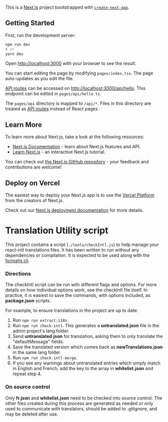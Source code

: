 This is a [Next.js](https://nextjs.org/) project bootstrapped with [`create-next-app`](https://github.com/vercel/next.js/tree/canary/packages/create-next-app).

## Getting Started

First, run the development server:

```bash
npm run dev
# or
yarn dev
```

Open [http://localhost:3000](http://localhost:3000) with your browser to see the result.

You can start editing the page by modifying `pages/index.tsx`. The page auto-updates as you edit the file.

[API routes](https://nextjs.org/docs/api-routes/introduction) can be accessed on [http://localhost:3000/api/hello](http://localhost:3000/api/hello). This endpoint can be edited in `pages/api/hello.ts`.

The `pages/api` directory is mapped to `/api/*`. Files in this directory are treated as [API routes](https://nextjs.org/docs/api-routes/introduction) instead of React pages.

## Learn More

To learn more about Next.js, take a look at the following resources:

- [Next.js Documentation](https://nextjs.org/docs) - learn about Next.js features and API.
- [Learn Next.js](https://nextjs.org/learn) - an interactive Next.js tutorial.

You can check out [the Next.js GitHub repository](https://github.com/vercel/next.js/) - your feedback and contributions are welcome!

## Deploy on Vercel

The easiest way to deploy your Next.js app is to use the [Vercel Platform](https://vercel.com/new?utm_medium=default-template&filter=next.js&utm_source=create-next-app&utm_campaign=create-next-app-readme) from the creators of Next.js.

Check out our [Next.js deployment documentation](https://nextjs.org/docs/deployment) for more details.

# Translation Utility script

This project contains a script (`./tools/checkIntl.js`) to help manage your react-intl translations files. It has been written to run without any dependencies or compilation. It is expected to be used along with the [formatjs cli](https://formatjs.io/docs/tooling/cli).

### Directions

The checkIntl script can be run with different flags and options. For more details on how individual options work, see the checkIntl file itself. In practice, it is easiest to save the commands, with options included, as **package.json** scripts.

For example, to ensure translations in the project are up to date:

1. Run `npm run extract:i18n`.
2. Run `npm run check-intl`. This generates a **untranslated.json** file in the admin project's lang folder.
3. Send **untranslated.json** for translation, asking them to only translate the "defaultMessage" fields.
4. Save the translated version which comes back as **newTranslations.json** in the same lang folder.
5. Run `npm run check-intl-merge`.
6. If you see any warnings about untranslated entries which simply match in English and French, add the key to the array in **whitelist.json** and repeat step 4.

### On source control

Only **fr.json** and **whitelist.json** need to be checked into source control. The other files created during this process are generated as needed or only used to communicate with translators, should be added to .gitignore, and may be deleted after use.
